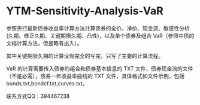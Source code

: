 # YTM-Sensitivity-Analysis-VaR
参照央行最新债券收益率计算方法计算债券的全价、净价、现金流、敏感性分析(久期、修正久期、关键期限久期、凸性)，以及单个债券及组合 VaR（参照中债的文档计算方法，但是略有出入）。


其中关键期限久期的计算没有完全的写完，只写了主要的计算流程。


VaR 的计算需要传入债券的组合和债券基本信息的 TXT 文件，债券现金流的文件（不是必需），债券一年收益率曲线的 TXT 文件，具体格式如文件示例，包括 bonds.txt,bondcf.txt,curves.txt。



联系方式QQ：394467238

